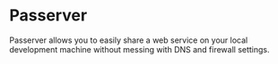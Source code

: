 # Passerver
Passerver allows you to easily share a web service on your local development machine without messing with DNS and firewall settings.
